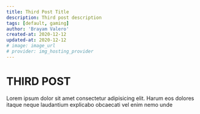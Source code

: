 ```yaml
---
title: Third Post Title
description: Third post description
tags: [default, gaming]
author: 'Brayam Valero'
created-at: 2020-12-12
updated-at: 2020-12-12
# image: image_url
# provider: img_hosting_provider
---
```


# THIRD POST

Lorem ipsum dolor sit amet consectetur adipisicing elit. Harum eos dolores itaque neque laudantium
explicabo obcaecati vel enim nemo unde
